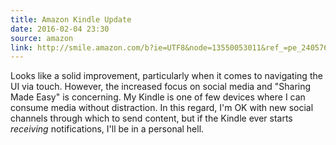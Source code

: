 ```yaml
---
title: Amazon Kindle Update
date: 2016-02-04 23:30
source: amazon
link: http://smile.amazon.com/b?ie=UTF8&node=13550053011&ref_=pe_2405760_166011780_deveng_ku16
---
```

Looks like a solid improvement, particularly when it comes to navigating the UI via touch. However, the increased focus on social media and "Sharing Made Easy" is concerning. My Kindle is one of few devices where I can consume media without distraction. In this regard, I'm OK with new social channels through which to send content, but if the Kindle ever starts _receiving_ notifications, I'll be in a personal hell. 